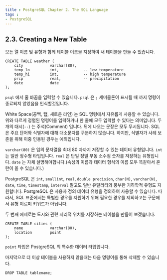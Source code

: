 ```yaml
---
title : PostgreSQL Chapter 2. The SQL Language
tags :
- PostgreSQL
---
```


## 2.3. Creating a New Table

모든 열 이름 및 유형과 함께 테이블 이름을 지정하여 새 테이블을 만들 수 있습니다.

```shell
CREATE TABLE weather (
    city            varchar(80),
    temp_lo         int,           -- low temperature
    temp_hi         int,           -- high temperature
    prcp            real,          -- precipitation
    date            date
);
```


`psql` 에서 줄 바꿈을 입력할 수 있습니다. `psql` 은 `;` 세미콜론이 표시될 때 까지 명령이 종료되지 않았음을 인식할것입니다.

White Space(공백, 탭, 새로운 라인) 는 SQL 명령에서 자유롭게 사용할 수 있습니다. 위와 다르게 정렬된 명령어를 입력하거나 한 줄에 모두 입력할 수 있다는 의미입니다. 두 개의 대시(`--`) 는 주석(Comment) 입니다. 뒤에 나오는 문장은 모두 무시됩니다. SQL 은 주요 단어와 식별자에 대해 대소문자를 구분하지 않습니다. 하지만, 식별자가 사례 보존을 위해 이중 인용된 경우는 예외입니다.

`varchar(80)` 은 임의 문자열을 최대 80 자까지 저장할 수 있는 데이터 유형입니다. `int` 는 일반 정수형 타입입니다. `real` 은 단일 정밀 부동 소수점 숫자를 저장하는 유형입니다. `date` 는 자체 설명해야합니다.(속성의 이름과 데이터 형식의 이름 모두 똑같아서 혼란이 올 수 있습니다.)

PostgreSQL 은 `int`, `smallint`, `real`, `double precision`, `char(N)`, `varchar(N)`, `date`, `time`, `timestamp`, `interval` 말고도 일반 유틸리티와 풍부한 기하학적 유형도 지원합니다. PostgreSQL 은 사용자 정의 데이터 유형을 정의하여 사용할 수 있습니다. 따라서, SQL 표준에서는 특별한 경우를 지원하기 위해 필요한 경우를 제외하고는 구문에서 유형 이르미 키워드가 아닙니다.

두 번째 에제로는 도시와 관련 지리적 위치를 저장하는 테이블을 만들어 보겠습니다.

```shell
CREATE TABLE cities (
    name            varchar(80),
    location        point
);
```

`point` 타입은 PostgreSQL 의 특수한 데이터 타입입니다.

마지막으로 더 이상 테이블을 사용하지 않을때는 다음 명령어를 통해 삭제할 수 있습니다.

```shell
DROP TABLE tablename;
```